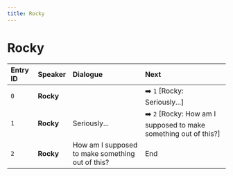 ```yaml
---
title: Rocky
---
```


# Rocky


| Entry ID | Speaker | Dialogue | Next |
| :------- | :------ | :------- | :------------ |
| `0` | **Rocky** |  | ➡️ `1` \[Rocky: Seriously\.\.\.\] |
| `1` | **Rocky** | Seriously\.\.\. | ➡️ `2` \[Rocky: How am I supposed to make something out of this?\] |
| `2` | **Rocky** | How am I supposed to make something out of this? | End |

